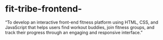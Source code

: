 # fit-tribe-frontend-
“To develop an interactive front-end fitness platform using HTML, CSS, and JavaScript that helps users find workout buddies, join fitness groups, and track their progress through an engaging and responsive interface.”
